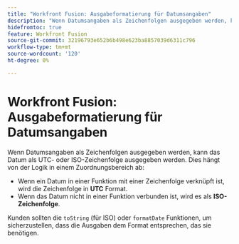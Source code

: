 ```yaml
---
title: "Workfront Fusion: Ausgabeformatierung für Datumsangaben"
description: "Wenn Datumsangaben als Zeichenfolgen ausgegeben werden, kann das Datum als UTC- oder ISO-Zeichenfolge ausgegeben werden. Dies hängt von der Logik in einem Zuordnungsbereich ab."
hidefromtoc: true
feature: Workfront Fusion
source-git-commit: 32196793e652b6b498e623ba8857039d6311c796
workflow-type: tm+mt
source-wordcount: '120'
ht-degree: 0%

---
```



# Workfront Fusion: Ausgabeformatierung für Datumsangaben

Wenn Datumsangaben als Zeichenfolgen ausgegeben werden, kann das Datum als UTC- oder ISO-Zeichenfolge ausgegeben werden. Dies hängt von der Logik in einem Zuordnungsbereich ab:

* Wenn ein Datum in einer Funktion mit einer Zeichenfolge verknüpft ist, wird die Zeichenfolge in **UTC** Format.
* Wenn das Datum nicht in einer Funktion verbunden ist, wird es als **ISO-Zeichenfolge**.

Kunden sollten die `toString` (für ISO) oder `formatDate` Funktionen, um sicherzustellen, dass die Ausgaben dem Format entsprechen, das sie benötigen.

